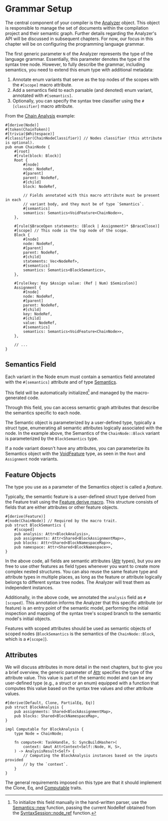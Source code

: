 <!------------------------------------------------------------------------------
  This file is part of "Lady Deirdre", a compiler front-end foundation
  technology.

  This work is proprietary software with source-available code.

  To copy, use, distribute, or contribute to this work, you must agree to
  the terms of the General License Agreement:

  https://github.com/Eliah-Lakhin/lady-deirdre/blob/master/EULA.md

  The agreement grants a Basic Commercial License, allowing you to use
  this work in non-commercial and limited commercial products with a total
  gross revenue cap. To remove this commercial limit for one of your
  products, you must acquire a Full Commercial License.

  If you contribute to the source code, documentation, or related materials,
  you must grant me an exclusive license to these contributions.
  Contributions are governed by the "Contributions" section of the General
  License Agreement.

  Copying the work in parts is strictly forbidden, except as permitted
  under the General License Agreement.

  If you do not or cannot agree to the terms of this Agreement,
  do not use this work.

  This work is provided "as is", without any warranties, express or implied,
  except where such disclaimers are legally invalid.

  Copyright (c) 2024 Ilya Lakhin (Илья Александрович Лахин).
  All rights reserved.
------------------------------------------------------------------------------->

# Grammar Setup

The central component of your compiler is
the [Analyzer](https://docs.rs/lady-deirdre/2.0.1/lady_deirdre/analysis/struct.Analyzer.html)
object. This object is responsible to manage the set of documents within the
compilation project and their semantic graph. Further details regarding the
Analyzer's API will be discussed in subsequent chapters. For now, our focus in
this chapter will be on configuring the programming language grammar.

The first generic parameter `N` of the Analyzer represents the type of the
language grammar. Essentially, this parameter denotes the type of the syntax
tree node. However, to fully describe the grammar, including semantics, you need
to extend this enum type with additional metadata:

1. Annotate enum variants that serve as the top nodes of the scopes with
   the `#[scope]` macro attribute.
2. Add a semantics field to each parsable (and denoted) enum variant, annotated
   with `#[semantics]`.
3. Optionally, you can specify the syntax tree classifier using
   the `#[classifier]` macro attribute.

From
the [Chain Analysis](https://github.com/Eliah-Lakhin/lady-deirdre/tree/1f4ecdac2a1d8c73e6d94909fb0c7fcd04d31fc0/work/crates/examples/src/chain_analysis)
example:

```rust,noplayground
#[derive(Node)]
#[token(ChainToken)]
#[trivia($Whitespace)]
#[classifier(ChainNodeClassifier)] // Nodes classifier (this attribute is optional).
pub enum ChainNode {
    #[root]
    #[rule(block: Block)]
    Root {
        #[node]
        node: NodeRef,
        #[parent]
        parent: NodeRef,
        #[child]
        block: NodeRef,
        
        // Fields annotated with this macro attribute must be present in each
        // variant body, and they must be of type `Semantics`.
        #[semantics] 
        semantics: Semantics<VoidFeature<ChainNode>>,
    },

    #[rule($BraceOpen statements: (Block | Assignment)* $BraceClose)]
    #[scope] // This node is the top node of the scope.
    Block {
        #[node]
        node: NodeRef,
        #[parent]
        parent: NodeRef,
        #[child]
        statements: Vec<NodeRef>,
        #[semantics]
        semantics: Semantics<BlockSemantics>,
    },

    #[rule(key: Key $Assign value: (Ref | Num) $Semicolon)]
    Assignment {
        #[node]
        node: NodeRef,
        #[parent]
        parent: NodeRef,
        #[child]
        key: NodeRef,
        #[child]
        value: NodeRef,
        #[semantics]
        semantics: Semantics<VoidFeature<ChainNode>>,
    },
    
    // ...
}
```

## Semantics Field

Each variant in the Node enum must contain a semantics field annotated with
the `#[semantics]` attribute and of
type [Semantics](https://docs.rs/lady-deirdre/2.0.1/lady_deirdre/analysis/struct.Semantics.html).

This field will be automatically initialized[^handwritten] and managed by the
macro-generated code.

Through this field, you can access semantic graph attributes that describe the
semantics specific to each node.

The Semantic object is parameterized by a user-defined type, typically a struct
type, enumerating all semantic attributes logically associated with the node. In
the example above, the Semantics of the `ChainNode::Block` variant is
parameterized by the `BlockSemantics` type.

If a node variant doesn't have any attributes, you can parameterize its
Semantics object with
the [VoidFeature](https://docs.rs/lady-deirdre/2.0.1/lady_deirdre/analysis/struct.VoidFeature.html)
type, as seen in the `Root` and `Assignment` node variants.

[^handwritten]: To initialize this field manually in the hand-written parser,
use
the [Semantics::new](https://docs.rs/lady-deirdre/2.0.1/lady_deirdre/analysis/struct.Semantics.html#method.new)
function, passing the current NodeRef obtained from
the [SyntaxSession::node_ref](https://docs.rs/lady-deirdre/2.0.1/lady_deirdre/syntax/trait.SyntaxSession.html#tymethod.node_ref)
function.

## Feature Objects

The type you use as a parameter of the Semantics object is called a *feature*.

Typically, the semantic feature is a user-defined struct type derived from the
Feature trait using
the [Feature derive macro](https://docs.rs/lady-deirdre/2.0.1/lady_deirdre/analysis/derive.Feature.html).
This structure consists of fields that are either attributes or other feature
objects.

```rust,noplayground
#[derive(Feature)]
#[node(ChainNode)] // Required by the macro trait.
pub struct BlockSemantics {
    #[scoped]
    pub analysis: Attr<BlockAnalysis>,
    pub assignments: Attr<Shared<BlockAssignmentMap>>,
    pub blocks: Attr<Shared<BlockNamespaceMap>>,
    pub namespace: Attr<Shared<BlockNamespace>>,
}
```

In the above code, all fields are semantic
attributes ([Attr](https://docs.rs/lady-deirdre/2.0.1/lady_deirdre/analysis/struct.Attr.html)
types), but you are free to use other features as field types whenever you want
to create more complex nested structures. You can also reuse the same feature
type and attribute types in multiple places, as long as the feature or attribute
logically belongs to different syntax tree nodes. The Analyzer will treat them
as independent instances.

Additionally, in the above code, we annotated the `analysis` field
as `#[scoped]`. This annotation informs the Analyzer that this specific
attribute (or feature) is an entry point of the semantic model, performing the
initial inspection and mapping of the syntax tree's scoped branch to the
semantic model's initial objects.

Features with scoped attributes should be used as semantic objects of scoped
nodes (`BlockSemantics` is the semantics of the `ChainNode::Block`, which is
a `#[scope]`).

## Attributes

We will discuss attributes in more detail in the next chapters, but to give you
a brief overview, the generic parameter
of [Attr](https://docs.rs/lady-deirdre/2.0.1/lady_deirdre/analysis/struct.Attr.html)
specifies the type of the attribute value. This value is part of the semantic
model and can be any user-defined type (e.g., a struct or an enum) equipped with
a function that computes this value based on the syntax tree values and other
attribute values.

```rust,noplayground
#[derive(Default, Clone, PartialEq, Eq)]
pub struct BlockAnalysis {
    pub assignments: Shared<BlockAssignmentMap>,
    pub blocks: Shared<BlockNamespaceMap>,
}

impl Computable for BlockAnalysis {
    type Node = ChainNode;

    fn compute<H: TaskHandle, S: SyncBuildHasher>(
        context: &mut AttrContext<Self::Node, H, S>,
    ) -> AnalysisResult<Self> {
        // Computing the BlockAnalysis instances based on the inputs provided
        // by the `context`.
    }
}
```

The general requirements imposed on this type are that it should implement the
Clone, Eq,
and [Computable](https://docs.rs/lady-deirdre/2.0.1/lady_deirdre/analysis/trait.Computable.html)
traits.
